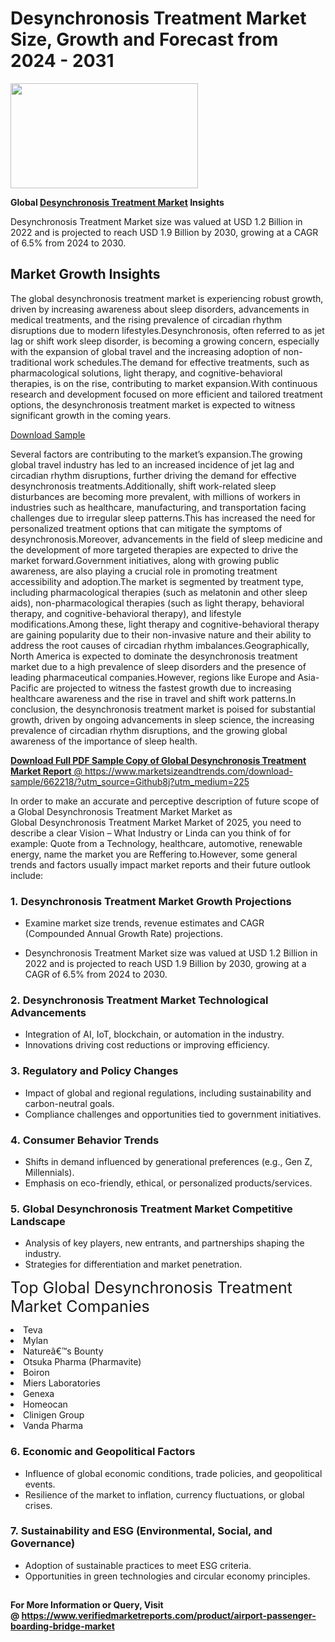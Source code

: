 <H1>Desynchronosis Treatment Market Size, Growth and Forecast from 2024 - 2031</H1><img class="aligncenter size-medium wp-image-584254" src="https://thirdeyenews.in/wp-content/uploads/2024/09/Global-Market-Research-300x168.jpeg" alt="" width="300" height="168" /><p><strong>Global&nbsp;<a href="https://www.marketsizeandtrends.com/download-sample/662218/?utm_source=Github8j?utm_medium=225">Desynchronosis Treatment Market</a> Insights</strong></p><p>Desynchronosis Treatment Market size was valued at USD 1.2 Billion in 2022 and is projected to reach USD 1.9 Billion by 2030, growing at a CAGR of 6.5% from 2024 to 2030.</p><p><h2>Market Growth Insights</h2> <p>The global desynchronosis treatment market is experiencing robust growth, driven by increasing awareness about sleep disorders, advancements in medical treatments, and the rising prevalence of circadian rhythm disruptions due to modern lifestyles.Desynchronosis, often referred to as jet lag or shift work sleep disorder, is becoming a growing concern, especially with the expansion of global travel and the increasing adoption of non-traditional work schedules.The demand for effective treatments, such as pharmacological solutions, light therapy, and cognitive-behavioral therapies, is on the rise, contributing to market expansion.With continuous research and development focused on more efficient and tailored treatment options, the desynchronosis treatment market is expected to witness significant growth in the coming years.</p> <p><a href="#">Download Sample</a></p> <p>Several factors are contributing to the market’s expansion.The growing global travel industry has led to an increased incidence of jet lag and circadian rhythm disruptions, further driving the demand for effective desynchronosis treatments.Additionally, shift work-related sleep disturbances are becoming more prevalent, with millions of workers in industries such as healthcare, manufacturing, and transportation facing challenges due to irregular sleep patterns.This has increased the need for personalized treatment options that can mitigate the symptoms of desynchronosis.Moreover, advancements in the field of sleep medicine and the development of more targeted therapies are expected to drive the market forward.Government initiatives, along with growing public awareness, are also playing a crucial role in promoting treatment accessibility and adoption.The market is segmented by treatment type, including pharmacological therapies (such as melatonin and other sleep aids), non-pharmacological therapies (such as light therapy, behavioral therapy, and cognitive-behavioral therapy), and lifestyle modifications.Among these, light therapy and cognitive-behavioral therapy are gaining popularity due to their non-invasive nature and their ability to address the root causes of circadian rhythm imbalances.Geographically, North America is expected to dominate the desynchronosis treatment market due to a high prevalence of sleep disorders and the presence of leading pharmaceutical companies.However, regions like Europe and Asia-Pacific are projected to witness the fastest growth due to increasing healthcare awareness and the rise in travel and shift work patterns.In conclusion, the desynchronosis treatment market is poised for substantial growth, driven by ongoing advancements in sleep science, the increasing prevalence of circadian rhythm disruptions, and the growing global awareness of the importance of sleep health.</p> <p><a href="#"></p><p><span class=""><strong>Download Full PDF Sample Copy of Global Desynchronosis Treatment Market Report</strong> @ <a href="https://www.marketsizeandtrends.com/download-sample/662218/?utm_source=Github8j?utm_medium=225" target="_blank">https://www.marketsizeandtrends.com/download-sample/662218/?utm_source=Github8j?utm_medium=225</a></span></p><p>In order to make an accurate and perceptive description of future scope of a Global&nbsp;Desynchronosis Treatment Market Market as Global&nbsp;Desynchronosis Treatment Market Market of 2025, you need to describe a clear Vision &ndash; What Industry or Linda can you think of for example: Quote from a Technology, healthcare, automotive, renewable energy, name the market you are Reffering to.However, some general trends and factors usually impact market reports and their future outlook include:</p><h3>1.&nbsp;<strong>Desynchronosis Treatment Market Growth Projections</strong></h3><ul><li>Examine market size trends, revenue estimates and CAGR (Compounded Annual Growth Rate) projections.</li><li><p>Desynchronosis Treatment Market size was valued at USD 1.2 Billion in 2022 and is projected to reach USD 1.9 Billion by 2030, growing at a CAGR of 6.5% from 2024 to 2030.</p></li></ul><h3>2.&nbsp;<strong>Desynchronosis Treatment Market Technological Advancements</strong></h3><ul><li>Integration of AI, IoT, blockchain, or automation in the industry.</li><li>Innovations driving cost reductions or improving efficiency.</li></ul><h3>3.&nbsp;<strong>Regulatory and Policy Changes</strong></h3><ul><li>Impact of global and regional regulations, including sustainability and carbon-neutral goals.</li><li>Compliance challenges and opportunities tied to government initiatives.</li></ul><h3>4.&nbsp;<strong>Consumer Behavior Trends</strong></h3><ul><li>Shifts in demand influenced by generational preferences (e.g., Gen Z, Millennials).</li><li>Emphasis on eco-friendly, ethical, or personalized products/services.</li></ul><h3>5.&nbsp;<strong>Global Desynchronosis Treatment Market Competitive Landscape</strong></h3><ul><li>Analysis of key players, new entrants, and partnerships shaping the industry.</li><li>Strategies for differentiation and market penetration.</li></ul><p data-pm-slice="1 1 []"><span style="color: inherit; font-family: inherit; font-size: 25px;">Top Global Desynchronosis Treatment Market Companies</span></p><div class="" data-test-id=""><p><li>Teva</li><li> Mylan</li><li> Natureâ€™s Bounty</li><li> Otsuka Pharma (Pharmavite)</li><li> Boiron</li><li> Miers Laboratories</li><li> Genexa</li><li> Homeocan</li><li> Clinigen Group</li><li> Vanda Pharma</li></p></div><h3>6.&nbsp;<strong>Economic and Geopolitical Factors</strong></h3><ul><li>Influence of global economic conditions, trade policies, and geopolitical events.</li><li>Resilience of the market to inflation, currency fluctuations, or global crises.</li></ul><h3>7.&nbsp;<strong>Sustainability and ESG (Environmental, Social, and Governance)</strong></h3><ul><li>Adoption of sustainable practices to meet ESG criteria.</li><li>Opportunities in green technologies and circular economy principles.</li></ul><h2><strong style="font-size: 14px;">For More Information or Query, Visit @&nbsp;</strong><a style="background-color: #ffffff; font-size: 14px;" href="https://www.marketsizeandtrends.com/report/desynchronosis-treatment-market/" target="_blank">https://www.verifiedmarketreports.com/product/airport-passenger-boarding-bridge-market</a></h2>
